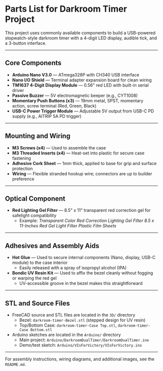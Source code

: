 
# Parts List for Darkroom Timer Project

This project uses commonly available components to build a USB-powered stopwatch-style darkroom timer with a 4-digit LED display, audible tick, and a 3-button interface.

---

## Core Components

- **Arduino Nano V3.0** — ATmega328P with CH340 USB interface
- **Nano I/O Shield** — Terminal adapter expansion board for clean wiring
- **TM1637 4-Digit Display Module** — 0.56" red LED with built-in serial driver
- **Passive Buzzer** — 5V electromagnetic beeper (e.g., CYT1008)
- **Momentary Push Buttons (x3)** — 19mm metal, SPST, momentary action, screw terminal (Red, Green, Black)
- **USB-C Power Trigger Module** — Adjustable 5V output from USB-C PD supply (e.g., AITRIP 5A PD trigger)

---

## Mounting and Wiring

- **M3 Screws (x4)** — Used to assemble the case
- **M3 Threaded Inserts (x4)** — Heat-set into plastic for secure case fastening
- **Adhesive Cork Sheet** — 1mm thick, applied to base for grip and surface protection
- **Wiring** — Flexible stranded hookup wire; connectors are up to builder preference

---

## Optical Component

- **Red Lighting Gel Filter** — 8.5" x 11" transparent red correction gel for safelight compatibility  
  - Example: *Transparent Color Red Correction Lighting Gel Filter 8.5 x 11-Inches Red Gel Light Filter Plastic Film Sheets*

---

## Adhesives and Assembly Aids

- **Hot Glue** — Used to secure internal components (Nano, display, USB-C module) to the case interior  
  - Easily released with a spray of isopropyl alcohol (IPA)
- **Bondic UV Resin Kit** — Used to affix the bezel cleanly without fogging or warping the red gel  
  - UV-accessible groove in the bezel makes this straightforward

---

## STL and Source Files

- FreeCAD source and STL files are located in the `3D/` directory  
  - Bezel: `darkroom-timer-Bezel.stl` (stepped design for UV resin)
  - Top/Bottom Case: `darkroom-timer-Case Top.stl`, `darkroom-timer-Case Bottom.stl`
- Arduino sketches are located in the `Arduino/` directory  
  - Main project: `Arduino/DarkroomDualTimer/DarkroomDualTimer.ino`
  - Demo/test sketch: `Arduino/VIsForVictory/VIsForVictory.ino`

---

For assembly instructions, wiring diagrams, and additional images, see the `README.md`.
